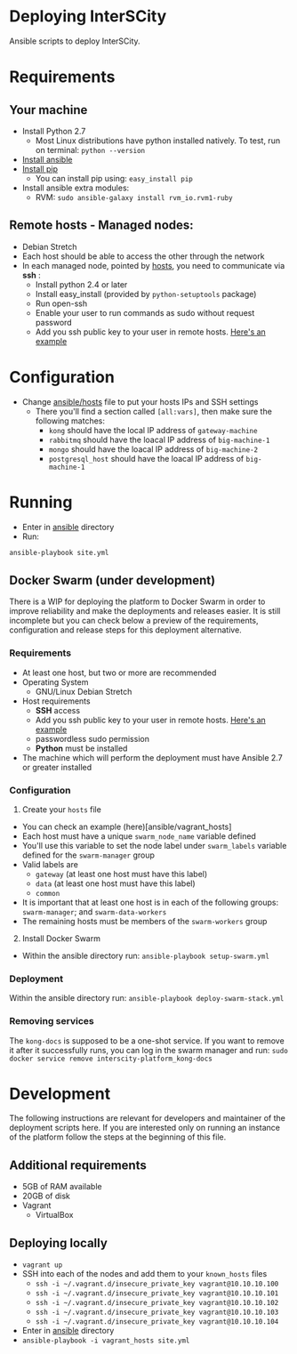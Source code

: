 # Deploying InterSCity

Ansible scripts to deploy InterSCity.

# Requirements

## Your machine

* Install Python 2.7
  * Most Linux distributions have python installed natively. To test, 
  run on terminal: ```python --version```
* [Install ansible](http://docs.ansible.com/ansible/intro_installation.html)
* [Install pip](https://pip.pypa.io/en/stable/installing/)
  * You can install pip using: ```easy_install pip```
* Install ansible extra modules:
  * RVM: `sudo ansible-galaxy install rvm_io.rvm1-ruby`

## Remote hosts - Managed nodes:

* Debian Stretch
* Each host should be able to access the other through the network
* In each managed node, pointed by [hosts](ansible/hosts), you need to
communicate via **ssh** :
  * Install python 2.4 or later
  * Install easy_install (provided by `python-setuptools` package)
  * Run open-ssh
  * Enable your user to run commands as sudo without request password
  * Add you ssh public key to your user in remote hosts. [Here's an
  example](https://www.digitalocean.com/community/tutorials/how-to-configure-ssh-key-based-authentication-on-a-linux-server)

# Configuration

* Change [ansible/hosts](ansible/hosts) file to put your hosts IPs and SSH settings
  * There you'll find a section called `[all:vars]`, then make sure the following matches:
    * `kong` should have the local IP address of `gateway-machine`
    * `rabbitmq` should have the loacal IP address of `big-machine-1`
    * `mongo` should have the loacal IP address of `big-machine-2`
    * `postgresql_host` should have the loacal IP address of `big-machine-1`

# Running

* Enter in [ansible](ansible) directory
* Run:
```sh
ansible-playbook site.yml
```

## Docker Swarm (under development)

There is a WIP for deploying the platform to Docker Swarm in order to improve reliability and make the deployments and releases easier. It is still incomplete but you can check below a preview of the requirements, configuration and release steps for this deployment alternative.

### Requirements

* At least one host, but two or more are recommended
* Operating System
  - GNU/Linux Debian Stretch
* Host requirements
  - **SSH** access
  - Add you ssh public key to your user in remote hosts. [Here's an example](https://www.digitalocean.com/community/tutorials/how-to-configure-ssh-key-based-authentication-on-a-linux-server)
  - passwordless sudo permission
  - **Python** must be installed
* The machine which will perform the deployment must have Ansible 2.7 or greater installed

### Configuration

1. Create your `hosts` file
  * You can check an example (here)[ansible/vagrant_hosts]
  * Each host must have a unique `swarm_node_name` variable defined
  * You'll use this variable to set the node label under `swarm_labels` variable defined for the `swarm-manager` group
  * Valid labels are
    - `gateway` (at least one host must have this label)
    - `data` (at least one host must have this label)
    - `common`
  * It is important that at least one host is in each of the following groups: `swarm-manager`; and `swarm-data-workers`
  * The remaining hosts must be members of the `swarm-workers` group
2. Install Docker Swarm
  * Within the ansible directory run: `ansible-playbook setup-swarm.yml`

### Deployment

Within the ansible directory run: `ansible-playbook deploy-swarm-stack.yml`

### Removing services

The `kong-docs` is supposed to be a one-shot service. If you want to remove it after it successfully runs, you can log in the swarm manager and run: `sudo docker service remove interscity-platform_kong-docs`

# Development

The following instructions are relevant for developers and maintainer of the deployment scripts here. If you are interested only on running an instance of the platform follow the steps at the beginning of this file.

## Additional requirements

* 5GB of RAM available
* 20GB of disk
* Vagrant
  * VirtualBox

## Deploying locally

* `vagrant up`
* SSH into each of the nodes and add them to your `known_hosts` files
  * `ssh -i ~/.vagrant.d/insecure_private_key vagrant@10.10.10.100`
  * `ssh -i ~/.vagrant.d/insecure_private_key vagrant@10.10.10.101`
  * `ssh -i ~/.vagrant.d/insecure_private_key vagrant@10.10.10.102`
  * `ssh -i ~/.vagrant.d/insecure_private_key vagrant@10.10.10.103`
  * `ssh -i ~/.vagrant.d/insecure_private_key vagrant@10.10.10.104`
* Enter in [ansible](ansible) directory
* `ansible-playbook -i vagrant_hosts site.yml`
